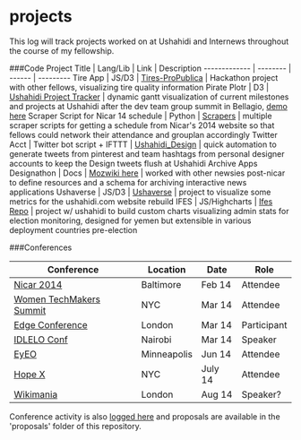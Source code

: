 projects
========
This log will track projects worked on at Ushahidi and Internews throughout the course of my fellowship.

###Code
Project Title | Lang/Lib | Link | Description
------------- | -------- | ------ | ---------
Tire App | JS/D3  | [Tires-ProPublica](http://projects.propublica.org/tires/) | Hackathon project with other fellows, visualizing tire quality information
Pirate Plotr | D3 | [Ushahidi Project Tracker](https://github.com/auremoser/pirateplotr) | dynamic gantt visualization of current milestones and projects at Ushahidi after the dev team group summit in Bellagio, [demo here](http://auremoser.github.io/pirateplotr/)
Scraper Script for Nicar 14 schedule | Python | [Scrapers](https://github.com/auremoser/scrapers/tree/master/nicar_2014) | multiple scraper scripts for getting a schedule from Nicar's 2014 website so that fellows could network their attendance and grouplan accordingly
Twitter Acct | Twitter bot script + IFTTT | [Ushahidi_Design](https://twitter.com/Ushahidi_Design) | quick automation to generate tweets from pinterest and team hashtags from personal designer accounts to keep the Design tweets flush at Ushahidi
Archive Apps Designathon | Docs | [Mozwiki here](https://wiki.mozilla.org/OpenNews/hackdays/archive) | worked with other newsies post-nicar to define resources and a schema for archiving interactive news applications
Ushaverse | JS/D3 | [Ushaverse](https://github.com/auremoser/ushaverse) | project to visualize some metrics for the ushahidi.com website rebuild
IFES | JS/Highcharts | [Ifes Repo](https://github.com/auremoser/ifes) | project w/ ushahidi to build custom charts visualizing admin stats for election monitoring, designed for yemen but extensible in various deployment countries pre-election




###Conferences

Conference | Location | Date | Role 
---------- | -------- | ---- | ----- 
[Nicar 2014](https://ire.org/conferences/nicar-2014/) | Baltimore  | Feb 14 | Attendee
[Women TechMakers Summit](http://womentechmakers.com/) | NYC | Mar 14 | Attendee
[Edge Conference](http://www.idlelo.net/) | London | Mar 14 | Participant
[IDLELO Conf](http://www.idlelo.net/) | Nairobi | Mar 14 | Speaker
[EyEO](http://eyeofestival.com/) | Minneapolis | Jun 14 | Attendee
[Hope X](http://x.hope.net/#) | NYC | July 14 | Attendee
[Wikimania](https://wikimania2014.wikimedia.org/wiki/Main_Page) | London | Aug 14 | Speaker?


Conference activity is also [logged here](https://docs.google.com/spreadsheet/ccc?key=0AuDay9KcwU4YdGdqakNLRGlad1VzVVh0dW5GZHBqbkE&usp=sharing) and proposals are available in the 'proposals' folder of this repository.